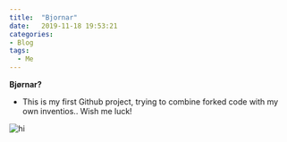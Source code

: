 ```yaml
---
title:  "Bjornar"
date:   2019-11-18 19:53:21
categories: 
- Blog
tags:
  - Me
---
```

**Bjørnar?**
- This is my first Github project, trying to combine forked code with my own inventios.. Wish me luck! 
<img src="assets/monkey.jpg" alt="hi" class="inline"/>

